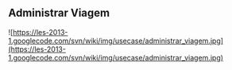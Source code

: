 ## Administrar Viagem ##

![https://les-2013-1.googlecode.com/svn/wiki/img/usecase/administrar_viagem.jpg](https://les-2013-1.googlecode.com/svn/wiki/img/usecase/administrar_viagem.jpg)